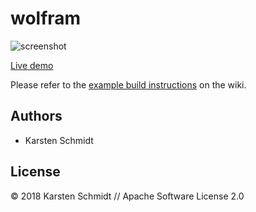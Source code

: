 # wolfram

![screenshot](https://raw.githubusercontent.com/thi-ng/umbrella/develop/assets/examples/wolfram.png)

[Live demo](http://demo.thi.ng/umbrella/wolfram/)

Please refer to the [example build instructions](https://github.com/thi-ng/umbrella/wiki/Example-build-instructions) on the wiki.

## Authors

- Karsten Schmidt

## License

&copy; 2018 Karsten Schmidt // Apache Software License 2.0
